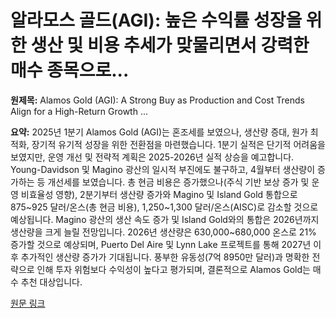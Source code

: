 # 알라모스 골드(AGI): 높은 수익률 성장을 위한 생산 및 비용 추세가 맞물리면서 강력한 매수 종목으로...

**원제목:** Alamos Gold (AGI): A Strong Buy as Production and Cost Trends Align for a High-Return Growth ...

**요약:** 2025년 1분기 Alamos Gold (AGI)는 혼조세를 보였으나, 생산량 증대, 원가 최적화, 장기적 유기적 성장을 위한 전환점을 마련했습니다.  1분기 실적은 단기적 어려움을 보였지만, 운영 개선 및 전략적 계획은 2025-2026년 실적 상승을 예고합니다.  Young-Davidson 및 Magino 광산의 일시적 부진에도 불구하고, 4월부터 생산량이 증가하는 등 개선세를 보였습니다.  총 현금 비용은 증가했으나(주식 기반 보상 증가 및 운영 비효율성 영향), 2분기부터 생산량 증가와 Magino 및 Island Gold 통합으로 875~925 달러/온스(총 현금 비용), 1,250~1,300 달러/온스(AISC)로 감소할 것으로 예상됩니다.  Magino 광산의 생산 속도 증가 및 Island Gold와의 통합은 2026년까지 생산량을 크게 늘릴 전망입니다. 2026년 생산량은 630,000~680,000 온스로 21% 증가할 것으로 예상되며,  Puerto Del Aire 및 Lynn Lake 프로젝트를 통해 2027년 이후 추가적인 생산량 증가가 기대됩니다.  풍부한 유동성(7억 8950만 달러)과 명확한 전략으로 인해 투자 위험보다 수익성이 높다고 평가되며,  결론적으로 Alamos Gold는 매수 추천 대상입니다.

[원문 링크](https://www.ainvest.com/news/alamos-gold-agi-strong-buy-production-cost-trends-align-high-return-growth-story-2507/)
